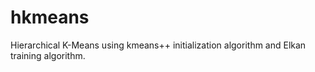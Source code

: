 # hkmeans
Hierarchical K-Means using kmeans++ initialization algorithm and Elkan training algorithm.

